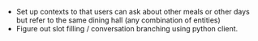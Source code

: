 - Set up contexts to that users can ask about other meals or other days
but refer to the same dining hall (any combination of entities)
- Figure out slot filling / conversation branching using python client.

